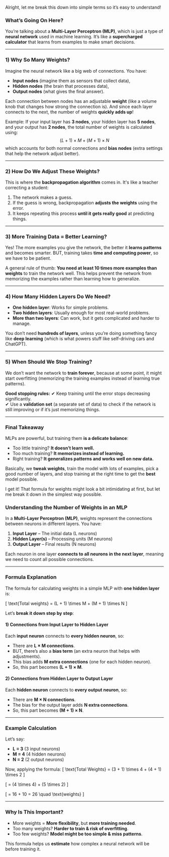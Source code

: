 Alright, let me break this down into simple terms so it’s easy to understand!

### **What’s Going On Here?**
You’re talking about a **Multi-Layer Perceptron (MLP)**, which is just a type of **neural network** used in machine learning. It’s like a **supercharged calculator** that learns from examples to make smart decisions.

---

### **1) Why So Many Weights?**
Imagine the neural network like a big web of connections. You have:
- **Input nodes** (imagine them as sensors that collect data),
- **Hidden nodes** (the brain that processes data),
- **Output nodes** (what gives the final answer).

Each connection between nodes has an adjustable **weight** (like a volume knob that changes how strong the connection is). And since each layer connects to the next, the number of weights **quickly adds up**!

Example:
If your input layer has **3 nodes**, your hidden layer has **5 nodes**, and your output has **2 nodes**, the total number of weights is calculated using:
$$ (L + 1) × M + (M + 1) × N $$
which accounts for both normal connections and **bias nodes** (extra settings that help the network adjust better).

---

### **2) How Do We Adjust These Weights?**
This is where the **backpropagation algorithm** comes in. It's like a teacher correcting a student:
1. The network makes a guess.
2. If the guess is wrong, backpropagation **adjusts the weights** using the error.
3. It keeps repeating this process **until it gets really good** at predicting things.

---

### **3) More Training Data = Better Learning?**
Yes! The more examples you give the network, the better it **learns patterns** and becomes smarter. BUT, training takes **time and computing power**, so we have to be patient.

A general rule of thumb: **You need at least 10 times more examples than weights** to train the network well. This helps prevent the network from memorizing the examples rather than learning how to generalize.

---

### **4) How Many Hidden Layers Do We Need?**
- **One hidden layer**: Works for simple problems.
- **Two hidden layers**: Usually enough for most real-world problems.
- **More than two layers**: Can work, but it gets complicated and harder to manage.

You don’t need **hundreds of layers**, unless you’re doing something fancy like **deep learning** (which is what powers stuff like self-driving cars and ChatGPT).

---

### **5) When Should We Stop Training?**
We don’t want the network to **train forever**, because at some point, it might start overfitting (memorizing the training examples instead of learning true patterns).

**Good stopping rules:**
✔ Keep training until the error stops decreasing significantly.  
✔ Use a **validation set** (a separate set of data) to check if the network is still improving or if it’s just memorizing things.  

---

### **Final Takeaway**
MLPs are powerful, but training them **is a delicate balance**:
- Too little training? **It doesn’t learn well.**
- Too much training? **It memorizes instead of learning.**
- Right training? **It generalizes patterns and works well on new data.**

Basically, we **tweak weights**, train the model with lots of examples, pick a good number of layers, and stop training at the right time to get the **best** model possible.


I get it! That formula for weights might look a bit intimidating at first, but let me break it down in the simplest way possible.

### **Understanding the Number of Weights in an MLP**
In a **Multi-Layer Perceptron (MLP)**, weights represent the connections between neurons in different layers. You have:
1. **Input Layer** – The initial data (L neurons)
2. **Hidden Layer(s)** – Processing units (M neurons)
3. **Output Layer** – Final results (N neurons)

Each neuron in one layer **connects to all neurons in the next layer**, meaning we need to count all possible connections.

---

### **Formula Explanation**
The formula for calculating weights in a simple MLP with **one hidden layer** is:

\[
\text{Total weights} = (L + 1) \times M + (M + 1) \times N
\]

Let’s **break it down step by step**:

#### **1) Connections from Input Layer to Hidden Layer**
Each **input neuron** connects to **every hidden neuron**, so:
- There are **L × M connections**.
- BUT, there’s also a **bias term** (an extra neuron that helps with adjustments).
- This bias adds **M extra connections** (one for each hidden neuron).
- So, this part becomes **(L + 1) × M**.

#### **2) Connections from Hidden Layer to Output Layer**
Each **hidden neuron** connects to **every output neuron**, so:
- There are **M × N connections**.
- The bias for the output layer adds **N extra connections**.
- So, this part becomes **(M + 1) × N**.

---

### **Example Calculation**
Let’s say:
- **L = 3** (3 input neurons)
- **M = 4** (4 hidden neurons)
- **N = 2** (2 output neurons)

Now, applying the formula:
\[
\text{Total Weights} = (3 + 1) \times 4 + (4 + 1) \times 2
\]

\[
= (4 \times 4) + (5 \times 2)
\]

\[
= 16 + 10 = 26 \quad \text{weights}
\]

---

### **Why Is This Important?**
- More weights = **More flexibility**, but **more training needed**.
- Too many weights? **Harder to train & risk of overfitting**.
- Too few weights? **Model might be too simple & miss patterns**.

This formula helps us **estimate** how complex a neural network will be before training it.



